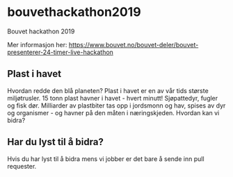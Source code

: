 # bouvethackathon2019
Bouvet hackathon 2019

Mer informasjon her: https://www.bouvet.no/bouvet-deler/bouvet-presenterer-24-timer-live-hackathon

## Plast i havet

Hvordan redde den blå planeten? Plast i havet er en av vår tids største miljøtrusler. 15 tonn plast havner i havet - hvert minutt! Sjøpattedyr, fugler og fisk dør. Milliarder av plastbiter tas opp i jordsmonn og hav, spises av dyr og organismer - og havner på den måten i næringskjeden. Hvordan kan vi bidra?

## Har du lyst til å bidra?
Hvis du har lyst til å bidra mens vi jobber er det bare å sende inn pull requester.
